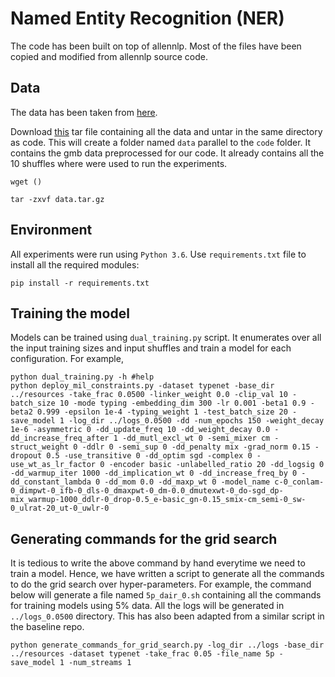 # Named Entity Recognition (NER)

The code has been built on top of allennlp. 
Most of the files have been copied and modified from allennlp source code.

## Data
The data has been taken from [here](https://gmb.let.rug.nl/data.php). 

Download [this]() tar file containing all the data and untar in the same directory as code. This will create a folder named `data` parallel to the `code` folder. It contains the gmb data preprocessed for our code. It already contains all the 10 shuffles where were used to run the experiments.

```
wget ()

tar -zxvf data.tar.gz
```

## Environment
All experiments were run using `Python 3.6`. Use `requirements.txt` file to install all the required modules:
```
pip install -r requirements.txt
```

## Training the model
 Models can be trained using `dual_training.py` script. It enumerates over all the input training sizes and input shuffles and train a model for each configuration. For example, 
 ```
 python dual_training.py -h #help
 python deploy_mil_constraints.py -dataset typenet -base_dir ../resources -take_frac 0.0500 -linker_weight 0.0 -clip_val 10 -batch_size 10 -mode typing -embedding_dim 300 -lr 0.001 -beta1 0.9 -beta2 0.999 -epsilon 1e-4 -typing_weight 1 -test_batch_size 20 -save_model 1 -log_dir ../logs_0.0500 -dd -num_epochs 150 -weight_decay 1e-6 -asymmetric 0 -dd_update_freq 10 -dd_weight_decay 0.0 -dd_increase_freq_after 1 -dd_mutl_excl_wt 0 -semi_mixer cm -struct_weight 0 -ddlr 0 -semi_sup 0 -dd_penalty mix -grad_norm 0.15 -dropout 0.5 -use_transitive 0 -dd_optim sgd -complex 0 -use_wt_as_lr_factor 0 -encoder basic -unlabelled_ratio 20 -dd_logsig 0 -dd_warmup_iter 1000 -dd_implication_wt 0 -dd_increase_freq_by 0 -dd_constant_lambda 0 -dd_mom 0.0 -dd_maxp_wt 0 -model_name c-0_conlam-0_dimpwt-0_ifb-0_dls-0_dmaxpwt-0_dm-0.0_dmutexwt-0_do-sgd_dp-mix_warmup-1000_ddlr-0_drop-0.5_e-basic_gn-0.15_smix-cm_semi-0_sw-0_ulrat-20_ut-0_uwlr-0 
 ```
## Generating commands for the grid search
It is tedious to write the above command by hand everytime we need to train a model. Hence, we have written a script to generate all the commands to do the grid search over hyper-parameters. For example, the command below will generate a file named `5p_dair_0.sh` containing all the commands for training models using 5% data. All the logs will be generated in `../logs_0.0500` directory.
This has also been adapted from a similar script in the baseline repo.

```
python generate_commands_for_grid_search.py -log_dir ../logs -base_dir ../resources -dataset typenet -take_frac 0.05 -file_name 5p -save_model 1 -num_streams 1
```
